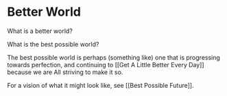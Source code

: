 # Better World
What is a better world? 

What is the best possible world? 

The best possible world is perhaps (something like) one that is progressing towards perfection, and continuing to [[Get A Little Better Every Day]] because we are All striving to make it so. 

For a vision of what it might look like, see [[Best Possible Future]]. 
